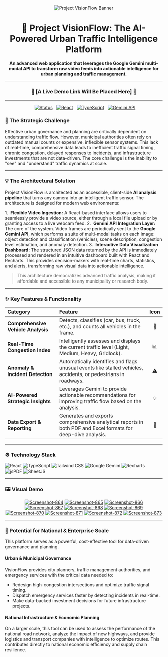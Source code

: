 <div align="center">

![Project VisionFlow Banner](https://i.ibb.co/rRTBtbGJ/Gemini-Generated-Image-qeqvgsqeqvgsqeqv.png)

# 🚦 Project VisionFlow: The AI-Powered Urban Traffic Intelligence Platform

**An advanced web application that leverages the Google Gemini multi-modal API to transform raw video feeds into actionable intelligence for urban planning and traffic management.**

---

### 🚀 **[A Live Demo Link Will Be Placed Here]** 🚀

---

<p align="center">
  <a href="#"><img src="https://img.shields.io/badge/Status-Live%20Prototype-brightgreen?style=for-the-badge" alt="Status"></a>
  <a href="#"><img src="https://img.shields.io/badge/React-61DAFB?style=for-the-badge&logo=react" alt="React"></a>
  <a href="#"><img src="https://img.shields.io/badge/TypeScript-3178C6?style=for-the-badge&logo=typescript" alt="TypeScript"></a>
  <a href="#"><img src="https://img.shields.io/badge/AI-Gemini%20API-4A8CF7?style=for-the-badge&logo=google-gemini" alt="Gemini API"></a>
</p>

</div>

### 🎯 The Strategic Challenge

Effective urban governance and planning are critically dependent on understanding traffic flow. However, municipal authorities often rely on outdated manual counts or expensive, inflexible sensor systems. This lack of real-time, comprehensive data leads to inefficient traffic signal timing, chronic congestion, delayed responses to incidents, and infrastructure investments that are not data-driven. The core challenge is the inability to "see" and "understand" traffic dynamics at scale.

---

### 💡 The Architectural Solution

Project VisionFlow is architected as an accessible, client-side **AI analysis pipeline** that turns any camera into an intelligent traffic sensor. The architecture is designed for modern web environments:

1.  **Flexible Video Ingestion:** A React-based interface allows users to seamlessly provide a video source, either through a local file upload or by granting access to a live webcam feed.
2.  **Gemini API Integration Layer:** The core of the system. Video frames are periodically sent to the **Google Gemini API**, which performs a suite of multi-modal tasks on each image: object detection and classification (vehicles), scene description, congestion level estimation, and anomaly detection.
3.  **Interactive Data Visualization Dashboard:** The structured JSON data returned by the API is immediately processed and rendered in an intuitive dashboard built with React and Recharts. This provides decision-makers with real-time charts, statistics, and alerts, transforming raw visual data into actionable intelligence.

> This architecture democratizes advanced traffic analysis, making it affordable and accessible to any municipality or research body.

---

### ✨ Key Features & Functionality

| Category | Feature | Icon |
| :--- | :--- | :---: |
| **Comprehensive Vehicle Analysis** | Detects, classifies (car, bus, truck, etc.), and counts all vehicles in the frame. | 🚗 |
| **Real-Time Congestion Index** | Intelligently assesses and displays the current traffic level (Light, Medium, Heavy, Gridlock). | 📊 |
| **Anomaly & Incident Detection** | Automatically identifies and flags unusual events like stalled vehicles, accidents, or pedestrians in roadways. | ⚠️ |
| **AI-Powered Strategic Insights** | Leverages Gemini to provide actionable recommendations for improving traffic flow based on the analysis. | 💡 |
| **Data Export & Reporting** | Generates and exports comprehensive analytical reports in both PDF and Excel formats for deep-dive analysis. | 📄 |

---

### ⚙️ Technology Stack

![React](https://img.shields.io/badge/React-20232A?style=for-the-badge&logo=react&logoColor=61DAFB)
![TypeScript](https://img.shields.io/badge/TypeScript-007ACC?style=for-the-badge&logo=typescript&logoColor=white)
![Tailwind CSS](https://img.shields.io/badge/Tailwind_CSS-38B2AC?style=for-the-badge&logo=tailwind-css&logoColor=white)
![Google Gemini](https://img.shields.io/badge/Google%20Gemini-4A8CF7?style=for-the-badge&logo=google-gemini&logoColor=white)
![Recharts](https://img.shields.io/badge/Recharts-8884d8?style=for-the-badge)
![jsPDF](https://img.shields.io/badge/jsPDF-FF0000?style=for-the-badge)
![SheetJS](https://img.shields.io/badge/SheetJS-2E7D32?style=for-the-badge)

---

### 🖼️ Visual Demo

<div align="center">

<a href="https://ibb.co/RngHHwx"><img src="https://i.ibb.co/GwdPPSK/Screenshot-864.png" alt="Screenshot-864" border="0"></a>
<a href="https://ibb.co/wZ2QJz1V"><img src="https://i.ibb.co/V0kCHq8R/Screenshot-865.png" alt="Screenshot-865" border="0"></a>
<a href="https://ibb.co/fdFq5qnt"><img src="https://i.ibb.co/v4qVGVQm/Screenshot-866.png" alt="Screenshot-866" border="0"></a>
<a href="https://ibb.co/fzht6sY4"><img src="https://i.ibb.co/Xrhp0qZS/Screenshot-867.png" alt="Screenshot-867" border="0"></a>
<a href="https://ibb.co/cSKP9491"><img src="https://i.ibb.co/0RpkLHLc/Screenshot-868.png" alt="Screenshot-868" border="0"></a>
<a href="https://ibb.co/qPQ0M9K"><img src="https://i.ibb.co/p9FWvZc/Screenshot-869.png" alt="Screenshot-869" border="0"></a>
<a href="https://ibb.co/FLpVSQMy"><img src="https://i.ibb.co/NdRS80PJ/Screenshot-870.png" alt="Screenshot-870" border="0"></a>
<a href="https://ibb.co/NnsZtcGC"><img src="https://i.ibb.co/XkbSjcGL/Screenshot-871.png" alt="Screenshot-871" border="0"></a>
<a href="https://ibb.co/gNYBZJr"><img src="https://i.ibb.co/H6ZkTqK/Screenshot-872.png" alt="Screenshot-872" border="0"></a>
<a href="https://ibb.co/Jjc2YkbY"><img src="https://i.ibb.co/s9gQT3DT/Screenshot-873.png" alt="Screenshot-873" border="0"></a>

</div>

---

### 🚀 Potential for National & Enterprise Scale

This platform serves as a powerful, cost-effective tool for data-driven governance and planning.

#### **Urban & Municipal Governance**
VisionFlow provides city planners, traffic management authorities, and emergency services with the critical data needed to:
- Redesign high-congestion intersections and optimize traffic signal timing.
- Dispatch emergency services faster by detecting incidents in real-time.
- Make data-backed investment decisions for future infrastructure projects.

#### **National Infrastructure & Economic Planning**
On a larger scale, this tool can be used to assess the performance of the national road network, analyze the impact of new highways, and provide logistics and transport companies with intelligence to optimize routes. This contributes directly to national economic efficiency and supply chain resilience.
```

